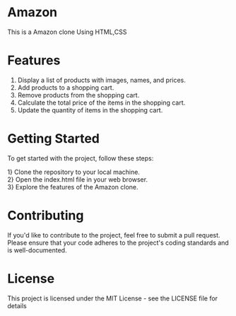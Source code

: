 # Amazon
This is a Amazon clone Using HTML,CSS

# Features
1) Display a list of products with images, names, and prices.<br>
2) Add products to a shopping cart.<br>
3) Remove products from the shopping cart.<br>
4) Calculate the total price of the items in the shopping cart.<br>
5) Update the quantity of items in the shopping cart.<br>

# Getting Started
To get started with the project, follow these steps:

1} Clone the repository to your local machine.<br>
2} Open the index.html file in your web browser.<br>
3} Explore the features of the Amazon clone.

# Contributing
If you'd like to contribute to the project, feel free to submit a pull request. Please ensure that your code adheres to the project's coding standards and is well-documented.

# License
This project is licensed under the MIT License - see the LICENSE file for details
